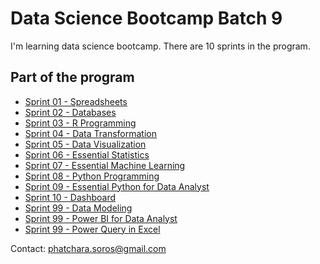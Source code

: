 # Data Science Bootcamp Batch 9

I'm learning data science bootcamp. There are 10 sprints in the program.

## Part of the program

- [Sprint 01 - Spreadsheets](https://github.com/phatchara009/Data-Science-Bootcamp9/tree/82b8ca5ed0b2c56ce05b6ed84d32e1d596542558/01_Google%20sheets)
- [Sprint 02 - Databases](https://github.com/phatchara009/Data-Science-Bootcamp9/tree/c02670ee1f096edc62d6f1b30ad5085e37d43832/02_SQL%20Database)
- [Sprint 03 - R Programming](https://github.com/phatchara009/Data-Science-Bootcamp9/tree/c02670ee1f096edc62d6f1b30ad5085e37d43832/03_R%20Programming)
- [Sprint 04 - Data Transformation](https://github.com/phatchara009/Data-Science-Bootcamp9/tree/c02670ee1f096edc62d6f1b30ad5085e37d43832/04_Data%20Transformation)
- [Sprint 05 - Data Visualization](https://github.com/phatchara009/Data-Science-Bootcamp9/tree/c02670ee1f096edc62d6f1b30ad5085e37d43832/05_Data%20Visualization)
- [Sprint 06 - Essential Statistics](https://github.com/phatchara009/Data-Science-Bootcamp9/tree/c02670ee1f096edc62d6f1b30ad5085e37d43832/06_Essential%20Statistics)
- [Sprint 07 - Essential Machine Learning](https://github.com/phatchara009/Data-Science-Bootcamp9/tree/c02670ee1f096edc62d6f1b30ad5085e37d43832/07_Essential%20Machine%20Learning)
- [Sprint 08 - Python Programming](https://github.com/phatchara009/Data-Science-Bootcamp9/tree/c02670ee1f096edc62d6f1b30ad5085e37d43832/08_Python%20Programming)
- [Sprint 09 - Essential Python for Data Analyst](https://github.com/phatchara009/Data-Science-Bootcamp9/tree/c02670ee1f096edc62d6f1b30ad5085e37d43832/09_Essential%20Python%20for%20Data%20Analyst)
- [Sprint 10 - Dashboard](https://github.com/phatchara009/Data-Science-Bootcamp9/tree/c02670ee1f096edc62d6f1b30ad5085e37d43832/10_Dashboard)
- [Sprint 99 - Data Modeling](https://github.com/phatchara009/Data-Science-Bootcamp9/tree/c02670ee1f096edc62d6f1b30ad5085e37d43832/99_Data%20Modeling)
- [Sprint 99 - Power BI for Data Analyst](https://github.com/phatchara009/Data-Science-Bootcamp9/tree/c02670ee1f096edc62d6f1b30ad5085e37d43832/99_Power%20BI%20for%20Data%20Analyst)
- [Sprint 99 - Power Query in Excel](https://github.com/phatchara009/Data-Science-Bootcamp9/tree/c02670ee1f096edc62d6f1b30ad5085e37d43832/99_Power%20Query%20in%20Excel)

Contact: phatchara.soros@gmail.com



